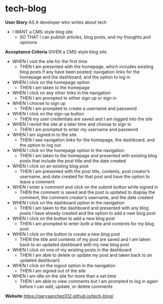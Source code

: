 # tech-blog

**User Story**
AS A developer who writes about tech
* I WANT a CMS-style blog site
    * SO THAT I can publish articles, blog posts, and my thoughts and opinions

**Acceptance Criteria**
GIVEN a CMS-style blog site
* WHEN I visit the site for the first time
    * THEN I am presented with the homepage, which includes existing blog posts if any have been posted; navigation links for the homepage and the dashboard; and the option to log in
* WHEN I click on the homepage option
    * THEN I am taken to the homepage
* WHEN I click on any other links in the navigation
    * THEN I am prompted to either sign up or sign in
* WHEN I choose to sign up
    * THEN I am prompted to create a username and password
* WHEN I click on the sign-up button
    * THEN my user credentials are saved and I am logged into the site
* WHEN I revisit the site at a later time and choose to sign in
    * THEN I am prompted to enter my username and password
* WHEN I am signed in to the site
    * THEN I see navigation links for the homepage, the dashboard, and the option to log out
* WHEN I click on the homepage option in the navigation
    * THEN I am taken to the homepage and presented with existing blog posts that include the post title and the date created
* WHEN I click on an existing blog post
    * THEN I am presented with the post title, contents, post creator’s username, and date created for that post and have the option to leave a comment
* WHEN I enter a comment and click on the submit button while signed in
    * THEN the comment is saved and the post is updated to display the comment, the comment creator’s username, and the date created
* WHEN I click on the dashboard option in the navigation
    * THEN I am taken to the dashboard and presented with any blog posts I have already created and the option to add a new blog post
* WHEN I click on the button to add a new blog post
    * THEN I am prompted to enter both a title and contents for my blog post
* WHEN I click on the button to create a new blog post
    * THEN the title and contents of my post are saved and I am taken back to an updated dashboard with my new blog post
* WHEN I click on one of my existing posts in the dashboard
    * THEN I am able to delete or update my post and taken back to an updated dashboard
* WHEN I click on the logout option in the navigation
    * THEN I am signed out of the site
* WHEN I am idle on the site for more than a set time
    * THEN I am able to view comments but I am prompted to log in again before I can add, update, or delete comments

**Website**
https://garysanchez012.github.io/tech-blog/